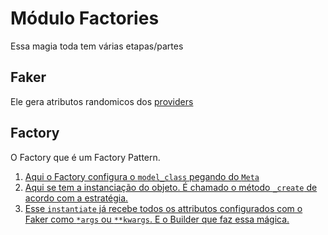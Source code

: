 # Módulo Factories
Essa magia toda tem várias etapas/partes

## Faker
Ele gera atributos randomicos dos [providers](https://faker.readthedocs.io/en/latest/providers.html)

## Factory
O Factory que é um Factory Pattern.

1.  [Aqui o Factory configura o `model_class` pegando do `Meta`](https://github.com/FactoryBoy/factory_boy/blob/a8da29e21b42544fe208b8f641836ca2f2b222c2/factory/base.py#L207)
2.  [Aqui se tem a instanciação do objeto. É chamado o método `_create` de acordo com a estratégia.](https://github.com/FactoryBoy/factory_boy/blob/a8da29e21b42544fe208b8f641836ca2f2b222c2/factory/base.py#L310)
3.  [Esse `instantiate` já recebe todos os attributos configurados com o Faker como `*args` ou `**kwargs`. E o Builder que faz essa mágica.](https://github.com/FactoryBoy/factory_boy/blob/a8da29e21b42544fe208b8f641836ca2f2b222c2/factory/builder.py#L270)
